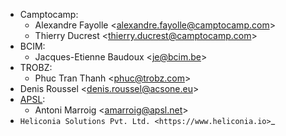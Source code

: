 - Camptocamp:
  - Alexandre Fayolle \<<alexandre.fayolle@camptocamp.com>\>
  - Thierry Ducrest \<<thierry.ducrest@camptocamp.com>\>
- BCIM:
  - Jacques-Etienne Baudoux \<<je@bcim.be>\>
- TROBZ:
  - Phuc Tran Thanh \<<phuc@trobz.com>\>
- Denis Roussel \<<denis.roussel@acsone.eu>\>
- [APSL](https://apsl.tech):
  - Antoni Marroig  \<<amarroig@apsl.net>\>
- `Heliconia Solutions Pvt. Ltd. <https://www.heliconia.io>`_
